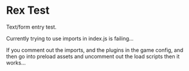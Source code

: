 # Rex Test
Text/form entry test.

Currently trying to use imports in index.js is failing...

If you comment out the imports, and the plugins in the game config, and then go into preload assets and uncomment out the load scripts then it works...